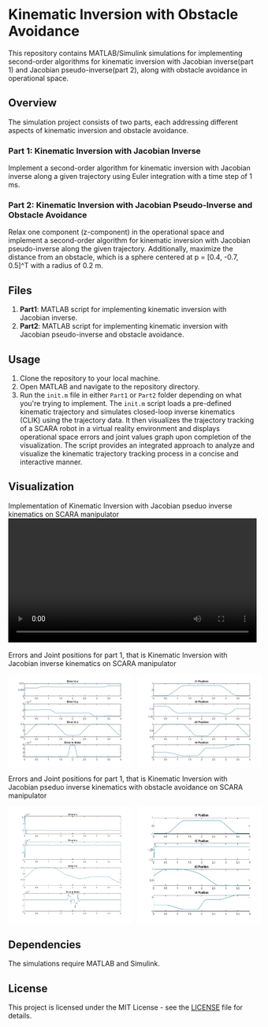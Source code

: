 # Kinematic Inversion with Obstacle Avoidance

This repository contains MATLAB/Simulink simulations for implementing second-order algorithms for kinematic inversion with Jacobian inverse(part 1) and Jacobian pseudo-inverse(part 2), along with obstacle avoidance in operational space.

## Overview

The simulation project consists of two parts, each addressing different aspects of kinematic inversion and obstacle avoidance.

### Part 1: Kinematic Inversion with Jacobian Inverse

Implement a second-order algorithm for kinematic inversion with Jacobian inverse along a given trajectory using Euler integration with a time step of 1 ms.

### Part 2: Kinematic Inversion with Jacobian Pseudo-Inverse and Obstacle Avoidance

Relax one component (z-component) in the operational space and implement a second-order algorithm for kinematic inversion with Jacobian pseudo-inverse along the given trajectory. Additionally, maximize the distance from an obstacle, which is a sphere centered at p = [0.4, -0.7, 0.5]^T with a radius of 0.2 m.

## Files

1. **Part1**: MATLAB script for implementing kinematic inversion with Jacobian inverse.
2. **Part2**: MATLAB script for implementing kinematic inversion with Jacobian pseudo-inverse and obstacle avoidance.

## Usage

1. Clone the repository to your local machine.
2. Open MATLAB and navigate to the repository directory.
3. Run the `init.m` file in either `Part1` or `Part2` folder depending on what you're trying to implement.
   The `init.m` script loads a pre-defined kinematic trajectory and simulates closed-loop inverse kinematics (CLIK) using the trajectory data. It then visualizes the trajectory tracking of a SCARA robot in a virtual reality environment and displays operational space errors and joint values graph upon completion of the visualization. The script provides an integrated approach to analyze and visualize the kinematic trajectory tracking process in a concise and interactive manner. 
   
## Visualization

Implementation of Kinematic Inversion with Jacobian pseduo inverse kinematics on SCARA manipulator
<video controls width="100%">
    <source src="https://github.com/Amenephous/Kinematic-Inversion_SCARA/raw/main/assets/48127920/32651b8e-ac17-4175-81c5-028904db8996/your_video.mp4" type="video/mp4">
</video>


Errors and Joint positions for part 1, that is Kinematic Inversion with Jacobian inverse kinematics on SCARA manipulator
<div style="display: flex;">
    <img src="https://raw.githubusercontent.com/Amenephous/Kinematic-Inversion_SCARA/main/part1/Findings/Error.jpg" style="width: 50%; margin-right: 10px;">
    <img src="https://raw.githubusercontent.com/Amenephous/Kinematic-Inversion_SCARA/main/part1/Findings/Joint positions.jpg" style="width: 50%;">
</div>



Errors and Joint positions for part 1, that is Kinematic Inversion with Jacobian pseduo inverse kinematics with obstacle avoidance on SCARA manipulator
<div style="display: flex;">
    <img src="https://raw.githubusercontent.com/Amenephous/Kinematic-Inversion_SCARA/main/part2/Findings/Errors.jpg" style="width: 50%; margin-right: 10px;">
    <img src="https://raw.githubusercontent.com/Amenephous/Kinematic-Inversion_SCARA/main/part2/Findings/Joint positions.jpg" style="width: 50%;">
</div>




## Dependencies

The simulations require MATLAB and Simulink.

## License

This project is licensed under the MIT License - see the [LICENSE](LICENSE) file for details.

